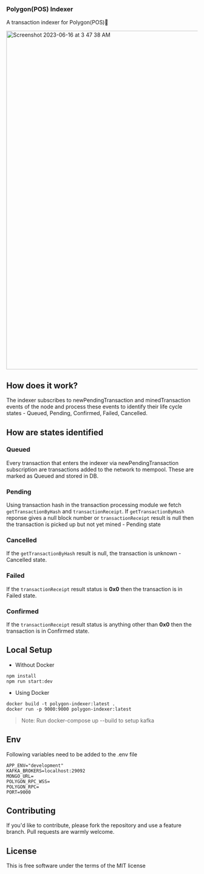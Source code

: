 
### Polygon(POS) Indexer
A transaction indexer for Polygon(POS)💜

<img width="889" alt="Screenshot 2023-06-16 at 3 47 38 AM" src="https://github.com/saranonearth/polygon-indexer/assets/44068102/76f9fd56-dce7-4672-9a43-8cbb8d2360c5">

## How does it work?
The indexer subscribes to newPendingTransaction and minedTransaction events of the node and process these events to identify their life cycle states - Queued, Pending, Confirmed, Failed, Cancelled.

## How are states identified

### Queued
Every transaction that enters the indexer via newPendingTransaction subscription are transactions added to the network to mempool. These are marked as Queued and stored in DB.

### Pending
Using transaction hash in the transaction processing module we fetch <code>getTransactionByHash</code> and <code>transactionReceipt</code>. If  <code>getTransactionByHash</code> reponse gives a null block number or <code>transactionReceipt</code> result is null then the transaction is picked up but not yet mined - Pending state

### Cancelled
If the <code>getTransactionByHash</code> result is null, the transaction is unknown - Cancelled state.

### Failed
If the <code>transactionReceipt</code> result status is **0x0** then the transaction is in Failed state.

### Confirmed
If the <code>transactionReceipt</code> result status is anything other than **0x0** then the transaction is in Confirmed state.

## Local Setup 
- Without Docker
```
npm install
npm run start:dev
```
- Using Docker
```
docker build -t polygon-indexer:latest .
docker run -p 9000:9000 polygon-indexer:latest
```

> Note: Run docker-compose up --build to setup kafka

## Env
Following variables need to be added to the .env file
```
APP_ENV="development"
KAFKA_BROKERS=localhost:29092
MONGO_URL=
POLYGON_RPC_WSS=
POLYGON_RPC=
PORT=9000
```

## Contributing
If you'd like to contribute, please fork the repository and use a feature branch. Pull requests are warmly welcome.

## License
This is free software under the terms of the MIT license 



